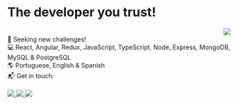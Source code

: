 # The developer you trust!

<img align='right' src="https://github-readme-stats.vercel.app/api?username=JoakimTeixeira&show_icons=true&count_private=true"/>

<br />
<div>
  🚀 Seeking new challenges!
</div>
<div>
  💻 React, Angular, Redux, JavaScript, TypeScript, Node, Express, MongoDB, MySQL & PostgreSQL
</div>
<div>
  🌎 Portuguese, English & Spanish
</div>
<div>
  📬 Get in touch: 
</div>
<br />
<div>
  <a href="https://www.linkedin.com/in/joakimteixeira/?locale=en_US" target="_blank" alt="Linkedin">
    <img src="https://img.shields.io/badge/-LinkedIn-blue?style=flat-square&logo=Linkedin&logoColor=white&link=https://www.linkedin.com/in/joakimteixeira/?locale=en_US"/>
  </a>
    
  <a href="https://twitter.com/JoakimTeixeira" target="_blank" alt="Twitter">
    <img src="https://img.shields.io/badge/-Twitter-1DA1F2?style=flat-square&logo=twitter&logoColor=white&link=https://twitter.com/JoakimTeixeira"/>
  </a>
    
  <a href="mailto:setokim1@hotmail.com" target="_blank" alt="Gmail">
    <img src="https://img.shields.io/badge/-Outlook-0078D4?style=flat-square&logo=microsoft-outlook&logoColor=white&link=mailto:setokim1@hotmail.com"/>
  </a>  
</div>
